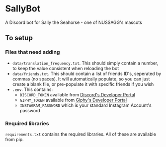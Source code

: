 # SallyBot
A Discord bot for Sally the Seahorse - one of NUSSAGG's mascots

## To setup
### Files that need adding
* `data/translation_frequency.txt`. This should simply contain a number, to keep the value consistent when reloading the bot
* `data/friends.txt`. This should contain a list of friends ID's, seperated by commas (no spaces). It will automatically populate, so you can just create a blank file, or pre-populate it with specific friends if you wish
* `.env`. This contains:
    * `DISCORD_TOKEN` available from [Discord's Developer Portal](https://discordapp.com/developers)
    * `GIPHY_TOKEN` available from [Giphy's Developer Portal](https://developers.giphy.com/)
    * `INSTAGRAM_PASSWORD` which is your standard Instagram Account's password
    
### Required libraries
`requirements.txt` contains the required libraries. All of these are available from pip.